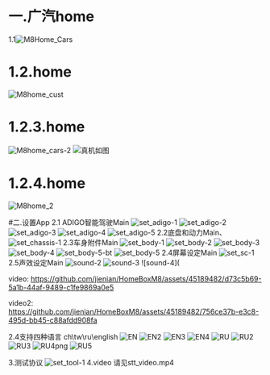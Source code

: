 # 一.广汽home
1.1![M8Home_Cars](https://github.com/jienian/HomeBoxM8/assets/45189482/74c316dd-e37f-45ce-92c8-1f1203f4851a)

# 1.2.home
![M8home_cust](https://github.com/jienian/HomeBoxM8/assets/45189482/2bd61bc2-670c-458d-b85b-cc1b955e36f8)
# 1.2.3.home
![M8home_cars-2](https://github.com/jienian/HomeBoxM8/assets/45189482/dd537b86-4740-4aa9-b510-8d02f45656a7)
![真机如图](https://github.com/jienian/HomeBoxM8/assets/45189482/1606c77a-2ae4-4a5e-9306-bb7d59b4d277)

# 1.2.4.home
![M8home_2](https://github.com/jienian/HomeBoxM8/assets/45189482/2199472e-3c04-4d90-ad65-940d0787e2b3)

#二.设置App
2.1 ADIGO智能驾驶Main
![set_adigo-1](https://github.com/jienian/HomeBoxM8/assets/45189482/d5e3ba60-7409-4ed2-af50-e93d0976eaba)
![set_adigo-2](https://github.com/jienian/HomeBoxM8/assets/45189482/ed8637a5-772c-4af6-81ca-ba6c816ef062)
![set_adigo-3](https://github.com/jienian/HomeBoxM8/assets/45189482/60d8232d-6519-4e85-9411-8d3c03588acf)
![set_adigo-4](https://github.com/jienian/HomeBoxM8/assets/45189482/b29cc3f0-12e7-41fe-b33b-9c5fcaa6aaae)
![set_adigo-5](https://github.com/jienian/HomeBoxM8/assets/45189482/65885278-9942-4c25-9bbf-e28475ebcdf8)
2.2底盘和动力Main、
![set_chassis-1](https://github.com/jienian/HomeBoxM8/assets/45189482/171f668a-edcf-40bb-8ac1-534e6738e077)
2.3车身附件Main
![set_body-1](https://github.com/jienian/HomeBoxM8/assets/45189482/20970ade-2050-4ea4-9bec-a6e491b3034b)
![set_body-2](https://github.com/jienian/HomeBoxM8/assets/45189482/1a1fc307-8c79-4b5b-898b-7768e117be41)
![set_body-3](https://github.com/jienian/HomeBoxM8/assets/45189482/a34ff999-d3ed-47f0-b0a1-35efbb5d811e)
![set_body-4](https://github.com/jienian/HomeBoxM8/assets/45189482/11927e69-cf1d-4ab4-95b1-ff8d9665598f)
![set_body-5-bt](https://github.com/jienian/HomeBoxM8/assets/45189482/ea8b7a56-2130-4696-950a-0e068ed1c185)
![set_body-5](https://github.com/jienian/HomeBoxM8/assets/45189482/d49b001d-6d9b-4ab1-8da0-945918c32a3b)
2.4屏幕设定Main
![set_sc-1](https://github.com/jienian/HomeBoxM8/assets/45189482/5857c0c8-3cb8-4425-99f7-c15e33b08069)
2.5声效设定Main
![sound-2](https://github.com/jienian/HomeBoxM8/assets/45189482/ce9a43b0-796c-461f-9c09-d69aa41941d4)
![sound-3](https://github.com/jienian/HomeBoxM8/assets/45189482/5ad9d30b-eb02-4fc2-a3f9-2291059c9667)
![sound-4](

video: https://github.com/jienian/HomeBoxM8/assets/45189482/d73c5b69-5a1b-44af-9489-c1fe9869a0e5

video2: 
https://github.com/jienian/HomeBoxM8/assets/45189482/756ce37b-e3c8-495d-bb45-c88afdd908fa



2.4支持四种语言 ch\tw\ru\english
![EN](https://github.com/jienian/HomeBoxM8/assets/45189482/cb5840d5-7eec-4708-8380-e6b9dde47b12)
![EN2](https://github.com/jienian/HomeBoxM8/assets/45189482/dc52d225-982f-48c6-99ff-c7f8f54471b0)
![EN3](https://github.com/jienian/HomeBoxM8/assets/45189482/ae879e3f-2af1-40b5-a57f-57541a7f2ac0)
![EN4](https://github.com/jienian/HomeBoxM8/assets/45189482/5dfe6a7d-e7c5-4f24-8ceb-a00e3dc1afee)
![RU](https://github.com/jienian/HomeBoxM8/assets/45189482/97c3182c-1fb6-4dbc-a49e-9d1e515ea5a7)
![RU2](https://github.com/jienian/HomeBoxM8/assets/45189482/f859ec82-73aa-4b1a-a089-0c10943a37ed)
![RU3](https://github.com/jienian/HomeBoxM8/assets/45189482/fcb3415f-7264-4796-b94c-80ca5fde7437)
![RU4png](https://github.com/jienian/HomeBoxM8/assets/45189482/17875d5b-b1d9-4183-8397-5c0677fd75f3)
![RU5](https://github.com/jienian/HomeBoxM8/assets/45189482/eca774ee-6525-4295-9344-cf88b35db65c)

3.测试协议
![set_tool-1](https://github.com/jienian/HomeBoxM8/assets/45189482/0a6d82fb-72d3-48b4-b070-32ff4ee6305d)
4.video
请见stt_video.mp4












